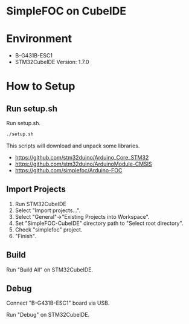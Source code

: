 
# SimpleFOC on CubeIDE

# Environment

* B-G431B-ESC1
* STM32CubeIDE Version: 1.7.0

# How to Setup

## Run setup.sh

Run setup.sh.

``` bash
./setup.sh
```

This scripts will download and unpack some libraries.

* https://github.com/stm32duino/Arduino_Core_STM32
* https://github.com/stm32duino/ArduinoModule-CMSIS
* https://github.com/simplefoc/Arduino-FOC

## Import Projects

1. Run STM32CubeIDE
2. Select "Import projects...".
3. Select "General"->"Existing Projects into Workspace".
4. Set "SimpleFOC-CubeIDE" directory path to "Select root directory".
5. Check "simplefoc" project.
6. "Finish".

## Build

Run "Build All" on STM32CubeIDE.

## Debug

Connect "B-G431B-ESC1" board via USB.

Run "Debug" on STM32CubeIDE.
